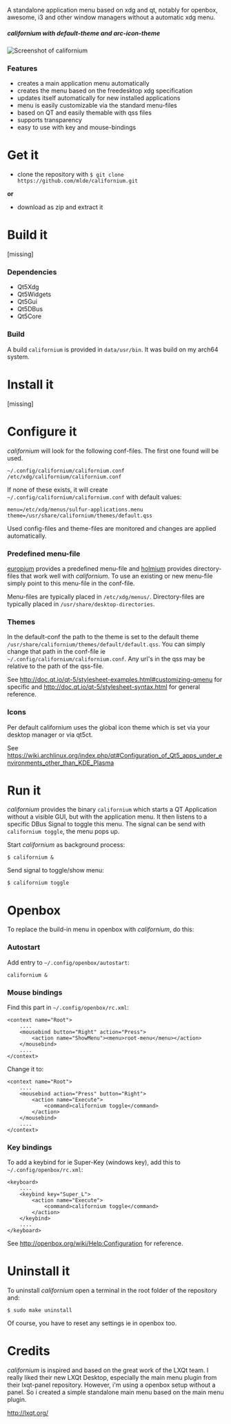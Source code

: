 A standalone application menu based on xdg and qt, notably for openbox, awesome, i3 and other window managers without a automatic xdg menu.

##### californium with default-theme and arc-icon-theme
![Screenshot of californium](https://github.com/mlde/californium/blob/master/screenshot.png)



### Features
- creates a main application menu automatically 
- creates the menu based on the freedesktop xdg specification
- updates itself automatically for new installed applications
- menu is easily customizable via the standard menu-files
- based on QT and easily themable with qss files
- supports transparency
- easy to use with key and mouse-bindings



# Get it

- clone the repository with `$ git clone https://github.com/mlde/californium.git`

**or**

- download as zip and extract it



# Build it

[missing]

### Dependencies
- Qt5Xdg
- Qt5Widgets 
- Qt5Gui 
- Qt5DBus 
- Qt5Core

### Build

A build `californium` is provided in `data/usr/bin`. It was build on my arch64 system.


# Install it

[missing]


# Configure it

*californium* will look for the following conf-files. The first one found will be used. 

    ~/.config/californium/californium.conf
    /etc/xdg/californium/californium.conf

If none of these exists, it will create `~/.config/californium/californium.conf` with default values:

    menu=/etc/xdg/menus/sulfur-applications.menu
    theme=/usr/share/californium/themes/default.qss

Used config-files and theme-files are monitored and changes are applied automatically.


### Predefined menu-file

[europium](https://github.com/mlde/europium) provides a predefined menu-file and [holmium](https://github.com/mlde/holmium ) provides directory-files that work well with *californium*. To use an existing or new menu-file simply point to this menu-file in the conf-file.

Menu-files are typically placed in `/etc/xdg/menus/`. Directory-files are typically placed in `/usr/share/desktop-directories`.


### Themes
In the default-conf the path to the theme is set to the default theme `/usr/share/californium/themes/default/default.qss`. You can simply change that path in the conf-file ie `~/.config/californium/californium.conf`. Any url's in the qss may be relative to the path of the qss-file.

See http://doc.qt.io/qt-5/stylesheet-examples.html#customizing-qmenu for specific and http://doc.qt.io/qt-5/stylesheet-syntax.html for general reference.


### Icons
Per default californium uses the global icon theme which is set via your desktop manager or via qt5ct.

See https://wiki.archlinux.org/index.php/qt#Configuration_of_Qt5_apps_under_environments_other_than_KDE_Plasma




# Run it

*californium* provides the binary `californium` which starts a QT Application without a visible GUI, but with the application menu. It then listens to a specific DBus Signal to toggle this menu. The signal can be send with `californium toggle`, the menu pops up.

Start *californium* as background process:

    $ californium &

Send signal to toggle/show menu:

    $ californium toggle



# Openbox

To replace the build-in menu in openbox with *californium*, do this:

### Autostart

Add entry to `~/.config/openbox/autostart`:

    californium &

### Mouse bindings

Find this part in `~/.config/openbox/rc.xml`:

    <context name="Root">
        ....
        <mousebind button="Right" action="Press">
            <action name="ShowMenu"><menu>root-menu</menu></action>
        </mousebind>
        ....
    </context>

Change it to:

    <context name="Root">
        ....    
        <mousebind action="Press" button="Right">
            <action name="Execute">
                <command>californium toggle</command>
            </action>
        </mousebind>
        ....
    </context>


### Key bindings

To add a keybind for ie Super-Key (windows key), add this to `~/.config/openbox/rc.xml`:

    <keyboard>
        ....
        <keybind key="Super_L">
            <action name="Execute">
                <command>californium toggle</command>
            </action>
        </keybind>
        ....
    </keyboard>

See http://openbox.org/wiki/Help:Configuration for reference.



# Uninstall it

To uninstall *californium* open a terminal in the root folder of the repository and:

    $ sudo make uninstall

Of course, you have to reset any settings ie in openbox too.


# Credits
*californium* is inspired and based on the great work of the LXQt team. I really liked their new LXQt Desktop, especially the main menu plugin from their lxqt-panel repository. However, i'm using a openbox setup without a panel. So i created a simple standalone main menu based on the main menu plugin.

http://lxqt.org/
